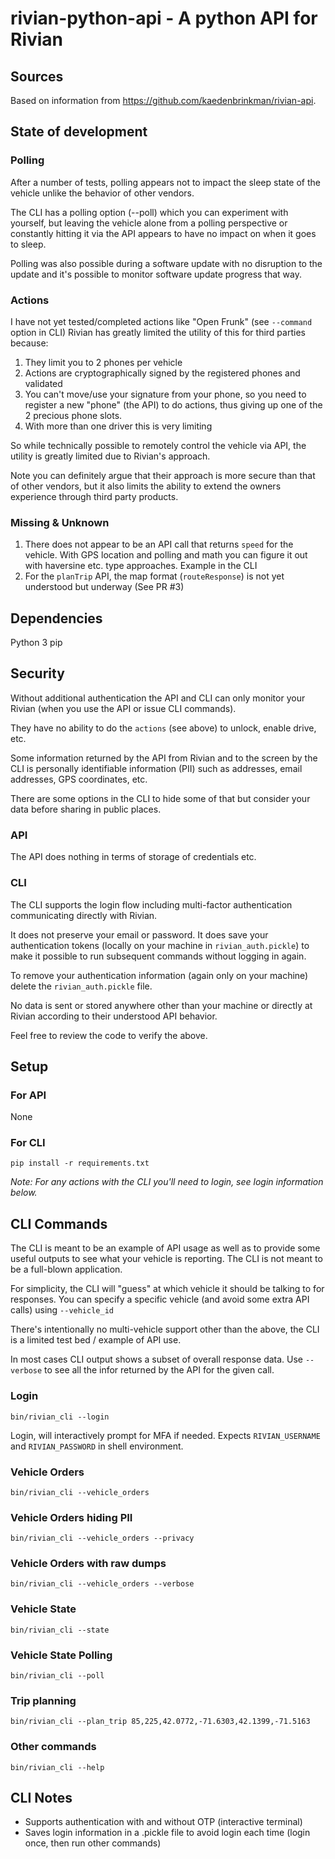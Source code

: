 # rivian-python-api - A python API for Rivian

## Sources

Based on information from https://github.com/kaedenbrinkman/rivian-api.

## State of development

### Polling
After a number of tests, polling appears not to impact the sleep state of the vehicle unlike
the behavior of other vendors.

The CLI has a polling option (--poll) which you can experiment with yourself, but leaving the 
vehicle alone from a polling perspective or constantly hitting it via the API appears to have no impact 
on when it goes to sleep.

Polling was also possible during a software update with no disruption to the update and it's possible
to monitor software update progress that way.

### Actions
I have not yet tested/completed actions like "Open Frunk" (see `--command` option in CLI)
Rivian has greatly limited the utility of this for third parties because:

1. They limit you to 2 phones per vehicle
2. Actions are cryptographically signed by the registered phones and validated
3. You can't move/use your signature from your phone, so you need to register a new "phone" (the API) to do actions, thus giving up one of the 2 precious phone slots. 
4. With more than one driver this is very limiting

So while technically possible to remotely control the vehicle via API, 
the utility is greatly limited due to Rivian's approach.

Note you can definitely argue that their approach is more secure than that of other vendors, but
it also limits the ability to extend the owners experience through third party products.

### Missing & Unknown
1. There does not appear to be an API call that returns `speed` for the vehicle. With GPS location and polling and math you can figure it out with haversine etc. type approaches. Example in the CLI
2. For the `planTrip` API, the map format (`routeResponse`) is not yet understood but underway (See PR #3)

## Dependencies

Python 3
pip

## Security

Without additional authentication the API and CLI can only monitor your 
Rivian (when you use the API or issue CLI commands). 

They have no ability to do the `actions` (see above) to unlock, enable drive, etc.

Some information returned by the API from Rivian and to the screen by the CLI is personally
identifiable information (PII) such as addresses, email addresses, GPS coordinates, etc.

There are some options in the CLI to hide some of that but consider
your data before sharing in public places.

### API
The API does nothing in terms of storage of credentials etc.

### CLI
The CLI supports the login flow including multi-factor authentication communicating directly with Rivian.

It does not preserve your email or password. 
It does save your authentication tokens (locally on your machine in `rivian_auth.pickle`) 
to make it possible to run subsequent commands without logging in again. 

To remove your authentication information (again only on your machine) delete the `rivian_auth.pickle` file.

No data is sent or stored anywhere other than your machine or directly at Rivian according 
to their understood API behavior.

Feel free to review the code to verify the above.

## Setup

### For API
None

### For CLI
`pip install -r requirements.txt`

*Note: For any actions with the CLI you'll need to login, see login information below.*

## CLI Commands

The CLI is meant to be an example of API usage as well as to provide some 
useful outputs to see what your vehicle is reporting. The CLI is not meant to be
a full-blown application.

For simplicity, the CLI will "guess" at which vehicle it should be talking to for responses. 
You can specify a specific vehicle (and avoid some extra API calls) using `--vehicle_id`

There's intentionally no multi-vehicle support other than the above, the CLI is a limited
test bed / example of API use.

In most cases CLI output shows a subset of overall response data. Use `--verbose` to see
all the infor returned by the API for the given call.

### Login
```
bin/rivian_cli --login
```

Login, will interactively prompt for MFA if needed.
Expects `RIVIAN_USERNAME` and `RIVIAN_PASSWORD` in shell environment.

### Vehicle Orders
```
bin/rivian_cli --vehicle_orders
```

### Vehicle Orders hiding PII
```
bin/rivian_cli --vehicle_orders --privacy
```

### Vehicle Orders with raw dumps
```
bin/rivian_cli --vehicle_orders --verbose
```

### Vehicle State
```
bin/rivian_cli --state
```

### Vehicle State Polling
```
bin/rivian_cli --poll
```

### Trip planning
```
bin/rivian_cli --plan_trip 85,225,42.0772,-71.6303,42.1399,-71.5163
```

### Other commands
```
bin/rivian_cli --help
```

## CLI Notes
* Supports authentication with and without OTP (interactive terminal)
* Saves login information in a .pickle file to avoid login each time (login once, then run other commands)
